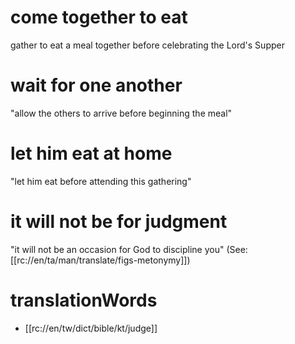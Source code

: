 # come together to eat

gather to eat a meal together before celebrating the Lord's Supper

# wait for one another

"allow the others to arrive before beginning the meal"

# let him eat at home

"let him eat before attending this gathering"

# it will not be for judgment

"it will not be an occasion for God to discipline you" (See: [[rc://en/ta/man/translate/figs-metonymy]])

# translationWords

* [[rc://en/tw/dict/bible/kt/judge]]